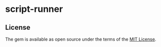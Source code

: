 # script-runner

## License

The gem is available as open source under the terms of the [MIT License](LICENSE.txt).
